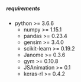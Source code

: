##### requirements

- python >= 3.6.6
  - numpy >= 1.15.1
  - pandas >= 0.23.4
  - gensim >= 3.4.0
  - scikit-learn >= 0.19.2
  - Janome >= 0.3.6
  - gym >= 0.10.8
  - JSAnimation >= 0.1
  - keras-rl >= 0.4.2
